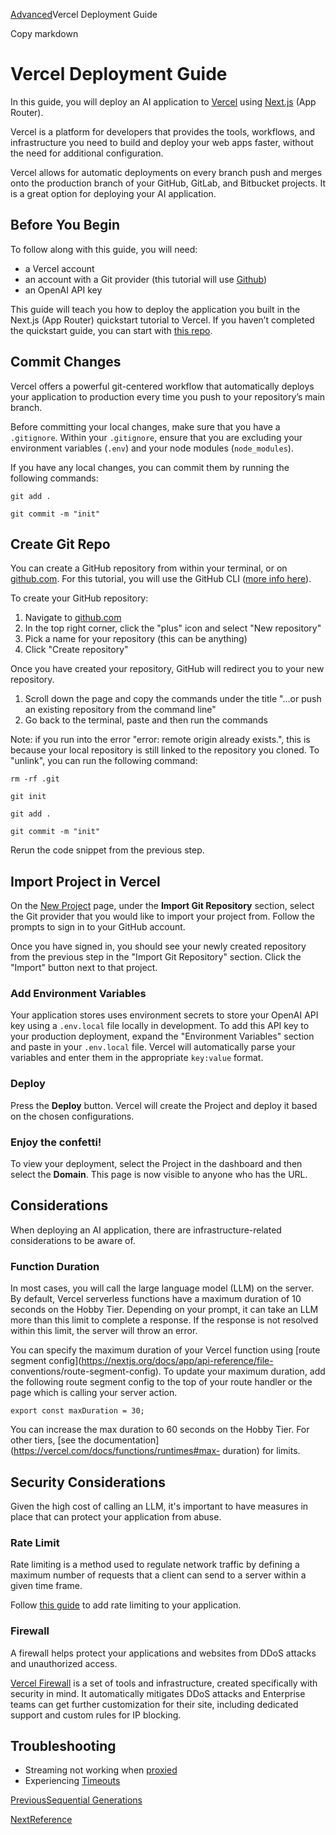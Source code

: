 [Advanced](/docs/advanced)Vercel Deployment Guide

Copy markdown

# Vercel Deployment Guide

In this guide, you will deploy an AI application to
[Vercel](https://vercel.com) using [Next.js](https://nextjs.org) (App Router).

Vercel is a platform for developers that provides the tools, workflows, and
infrastructure you need to build and deploy your web apps faster, without the
need for additional configuration.

Vercel allows for automatic deployments on every branch push and merges onto
the production branch of your GitHub, GitLab, and Bitbucket projects. It is a
great option for deploying your AI application.

## Before You Begin

To follow along with this guide, you will need:

  * a Vercel account
  * an account with a Git provider (this tutorial will use [Github](https://github.com))
  * an OpenAI API key

This guide will teach you how to deploy the application you built in the
Next.js (App Router) quickstart tutorial to Vercel. If you haven’t completed
the quickstart guide, you can start with [this
repo](https://github.com/vercel-labs/ai-sdk-deployment-guide).

## Commit Changes

Vercel offers a powerful git-centered workflow that automatically deploys your
application to production every time you push to your repository’s main
branch.

Before committing your local changes, make sure that you have a `.gitignore`.
Within your `.gitignore`, ensure that you are excluding your environment
variables (`.env`) and your node modules (`node_modules`).

If you have any local changes, you can commit them by running the following
commands:

    
    
    git add .
    
    git commit -m "init"

## Create Git Repo

You can create a GitHub repository from within your terminal, or on
[github.com](https://github.com/). For this tutorial, you will use the GitHub
CLI ([more info here](https://cli.github.com/)).

To create your GitHub repository:

  1. Navigate to [github.com](http://github.com/)
  2. In the top right corner, click the "plus" icon and select "New repository"
  3. Pick a name for your repository (this can be anything)
  4. Click "Create repository"

Once you have created your repository, GitHub will redirect you to your new
repository.

  1. Scroll down the page and copy the commands under the title "...or push an existing repository from the command line"
  2. Go back to the terminal, paste and then run the commands

Note: if you run into the error "error: remote origin already exists.", this
is because your local repository is still linked to the repository you cloned.
To "unlink", you can run the following command:

    
    
    rm -rf .git
    
    git init
    
    git add .
    
    git commit -m "init"

Rerun the code snippet from the previous step.

## Import Project in Vercel

On the [New Project](https://vercel.com/new) page, under the **Import Git
Repository** section, select the Git provider that you would like to import
your project from. Follow the prompts to sign in to your GitHub account.

Once you have signed in, you should see your newly created repository from the
previous step in the "Import Git Repository" section. Click the "Import"
button next to that project.

### Add Environment Variables

Your application stores uses environment secrets to store your OpenAI API key
using a `.env.local` file locally in development. To add this API key to your
production deployment, expand the "Environment Variables" section and paste in
your `.env.local` file. Vercel will automatically parse your variables and
enter them in the appropriate `key:value` format.

### Deploy

Press the **Deploy** button. Vercel will create the Project and deploy it
based on the chosen configurations.

### Enjoy the confetti!

To view your deployment, select the Project in the dashboard and then select
the **Domain**. This page is now visible to anyone who has the URL.

## Considerations

When deploying an AI application, there are infrastructure-related
considerations to be aware of.

### Function Duration

In most cases, you will call the large language model (LLM) on the server. By
default, Vercel serverless functions have a maximum duration of 10 seconds on
the Hobby Tier. Depending on your prompt, it can take an LLM more than this
limit to complete a response. If the response is not resolved within this
limit, the server will throw an error.

You can specify the maximum duration of your Vercel function using [route
segment config](https://nextjs.org/docs/app/api-reference/file-
conventions/route-segment-config). To update your maximum duration, add the
following route segment config to the top of your route handler or the page
which is calling your server action.

    
    
    export const maxDuration = 30;

You can increase the max duration to 60 seconds on the Hobby Tier. For other
tiers, [see the documentation](https://vercel.com/docs/functions/runtimes#max-
duration) for limits.

## Security Considerations

Given the high cost of calling an LLM, it's important to have measures in
place that can protect your application from abuse.

### Rate Limit

Rate limiting is a method used to regulate network traffic by defining a
maximum number of requests that a client can send to a server within a given
time frame.

Follow [this guide](https://vercel.com/guides/securing-ai-app-rate-limiting)
to add rate limiting to your application.

### Firewall

A firewall helps protect your applications and websites from DDoS attacks and
unauthorized access.

[Vercel Firewall](https://vercel.com/docs/security/vercel-firewall) is a set
of tools and infrastructure, created specifically with security in mind. It
automatically mitigates DDoS attacks and Enterprise teams can get further
customization for their site, including dedicated support and custom rules for
IP blocking.

## Troubleshooting

  * Streaming not working when [proxied](/docs/troubleshooting/streaming-not-working-when-proxied)
  * Experiencing [Timeouts](/docs/troubleshooting/timeout-on-vercel)

[PreviousSequential Generations](/docs/advanced/sequential-generations)

[NextReference](/docs/reference)

